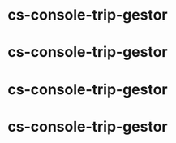 # cs-console-trip-gestor
# cs-console-trip-gestor
# cs-console-trip-gestor
# cs-console-trip-gestor
